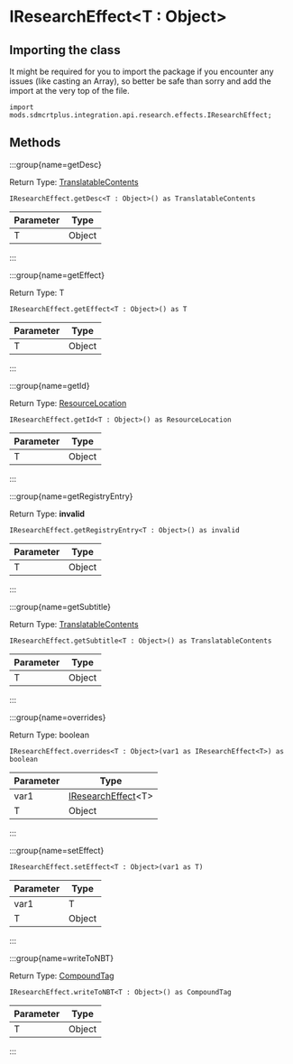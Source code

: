 # IResearchEffect&LT;T : Object&GT;

## Importing the class

It might be required for you to import the package if you encounter any issues (like casting an Array), so better be safe than sorry and add the import at the very top of the file.
```zenscript
import mods.sdmcrtplus.integration.api.research.effects.IResearchEffect;
```


## Methods

:::group{name=getDesc}

Return Type: [TranslatableContents](/vanilla/api/text/content/type/TranslatableContents)

```zenscript
IResearchEffect.getDesc<T : Object>() as TranslatableContents
```

| Parameter |  Type  |
|-----------|--------|
| T         | Object |


:::

:::group{name=getEffect}

Return Type: T

```zenscript
IResearchEffect.getEffect<T : Object>() as T
```

| Parameter |  Type  |
|-----------|--------|
| T         | Object |


:::

:::group{name=getId}

Return Type: [ResourceLocation](/vanilla/api/resource/ResourceLocation)

```zenscript
IResearchEffect.getId<T : Object>() as ResourceLocation
```

| Parameter |  Type  |
|-----------|--------|
| T         | Object |


:::

:::group{name=getRegistryEntry}

Return Type: **invalid**

```zenscript
IResearchEffect.getRegistryEntry<T : Object>() as invalid
```

| Parameter |  Type  |
|-----------|--------|
| T         | Object |


:::

:::group{name=getSubtitle}

Return Type: [TranslatableContents](/vanilla/api/text/content/type/TranslatableContents)

```zenscript
IResearchEffect.getSubtitle<T : Object>() as TranslatableContents
```

| Parameter |  Type  |
|-----------|--------|
| T         | Object |


:::

:::group{name=overrides}

Return Type: boolean

```zenscript
IResearchEffect.overrides<T : Object>(var1 as IResearchEffect<T>) as boolean
```

| Parameter |                                                    Type                                                    |
|-----------|------------------------------------------------------------------------------------------------------------|
| var1      | [IResearchEffect](/mods/sdmcrtplus/integration/minecolonies/api/research/effects/IResearchEffect)&lt;T&gt; |
| T         | Object                                                                                                     |


:::

:::group{name=setEffect}

```zenscript
IResearchEffect.setEffect<T : Object>(var1 as T)
```

| Parameter |  Type  |
|-----------|--------|
| var1      | T      |
| T         | Object |


:::

:::group{name=writeToNBT}

Return Type: [CompoundTag](/mods/sdmcrtplus/nbt/CompoundTag)

```zenscript
IResearchEffect.writeToNBT<T : Object>() as CompoundTag
```

| Parameter |  Type  |
|-----------|--------|
| T         | Object |


:::


